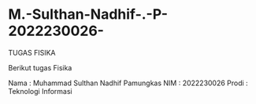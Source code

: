 # M.-Sulthan-Nadhif-.-P-2022230026-
TUGAS FISIKA 

Berikut tugas Fisika 

Nama  : Muhammad Sulthan Nadhif Pamungkas
NIM   : 2022230026
Prodi : Teknologi Informasi
